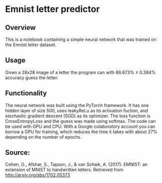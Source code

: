 # Emnist letter predictor

## Overview  
This is a notebook containing a simple neural network that was trained on the Emnist letter dataset.


## Usage  
Given a 28x28 image of a letter the program can with 88.673% ± 0.384% accuracy guess the letter.


## Functionality  
The neural network was built using the PyTorch framework. It has one hidden layer of size 500, uses leakyReLu as its activation fuction,
and stochastic gradient descent (SGD) as its optimizer. The loss function is CrossEntropyLoss and the guess was made using softmax. The code can be used with GPU and CPU. With a Google colaboratory account you can borrow a GPU for training, which reduces the time it takes with about 27% depending on the number of epochs.  



## Source:  
Cohen, G., Afshar, S., Tapson, J., & van Schaik, A. (2017). EMNIST: an extension of MNIST to handwritten letters. Retrieved from http://arxiv.org/abs/1702.05373

